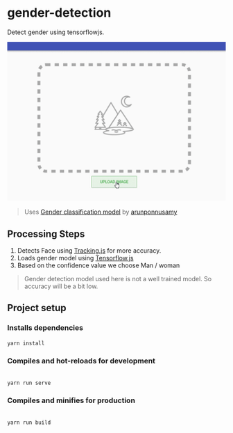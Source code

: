 # gender-detection

Detect gender using tensorflowjs.

![Preview Image](preview.gif)

> Uses [Gender classification model](https://github.com/arunponnusamy/gender-detection-keras) by [arunponnusamy](https://github.com/arunponnusamy)

## Processing Steps

1.  Detects Face using [Tracking.js](https://trackingjs.com) for more accuracy.
2.  Loads gender model using [Tensorflow.js](https://js.tensorflow.org)
3.  Based on the confidence value we choose Man / woman



> Gender detection model used here is not a well trained model. So accuracy will be a bit low.

## Project setup

### Installs dependencies
```
yarn install
```


### Compiles and hot-reloads for development
```

yarn run serve

```
### Compiles and minifies for production
```

yarn run build

```

